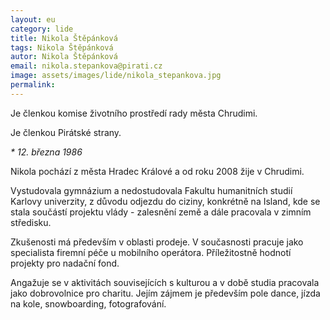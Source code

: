 ```yaml
---
layout: eu
category: lide
title: Nikola Štěpánková
tags: Nikola Štěpánková
autor: Nikola Štěpánková
email: nikola.stepankova@pirati.cz
image: assets/images/lide/nikola_stepankova.jpg
permalink: 
---
```


Je členkou komise životního prostředí rady města Chrudimi.

Je členkou Pirátské strany.

_* 12. března 1986_

Nikola pochází z města Hradec Králové a od roku 2008 žije v Chrudimi.

Vystudovala gymnázium a nedostudovala Fakultu humanitních studií Karlovy univerzity, z důvodu odjezdu do ciziny, konkrétně na Island, kde se stala součástí projektu vlády - zalesnění země a dále pracovala v zimním středisku.

Zkušenosti má především v oblasti prodeje. V současnosti pracuje jako specialista firemní péče u mobilního operátora. Příležitostně hodnotí projekty pro nadační fond.

Angažuje se v aktivitách souvisejících s kulturou a v době studia pracovala jako dobrovolnice pro charitu. Jejím zájmem je především pole dance, jízda na kole, snowboarding, fotografování. 
